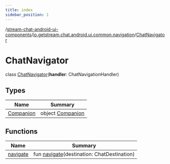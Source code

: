 ```yaml
---
title: index
sidebar_position: 1
---
```

/[stream-chat-android-ui-components](../../index.md)/[io.getstream.chat.android.ui.common.navigation](../index.md)/[ChatNavigator](index.md)  
  
  
  
# ChatNavigator  
class [ChatNavigator](index.md)(**handler**: ChatNavigationHandler)  
  
## Types  
  
|  Name |  Summary | 
|---|---|
| <a name="io.getstream.chat.android.ui.common.navigation/ChatNavigator.Companion///PointingToDeclaration/"></a>[Companion](Companion/index.md)| <a name="io.getstream.chat.android.ui.common.navigation/ChatNavigator.Companion///PointingToDeclaration/"></a>object [Companion](Companion/index.md)|
  
  
## Functions  
  
|  Name |  Summary | 
|---|---|
| <a name="io.getstream.chat.android.ui.common.navigation/ChatNavigator/navigate/#com.getstream.sdk.chat.navigation.destinations.ChatDestination/PointingToDeclaration/"></a>[navigate](navigate.md)| <a name="io.getstream.chat.android.ui.common.navigation/ChatNavigator/navigate/#com.getstream.sdk.chat.navigation.destinations.ChatDestination/PointingToDeclaration/"></a>fun [navigate](navigate.md)(destination: ChatDestination)|

